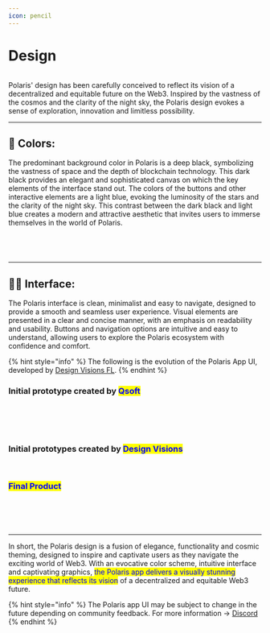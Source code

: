 ```yaml
---
icon: pencil
---
```


# Design

<figure><img src="../../.gitbook/assets/iOS_ Polaris Icon (1).png" alt=""><figcaption></figcaption></figure>

Polaris' design has been carefully conceived to reflect its vision of a decentralized and equitable future on the Web3. Inspired by the vastness of the cosmos and the clarity of the night sky, the Polaris design evokes a sense of exploration, innovation and limitless possibility.

***

## 🎨 Colors:

The predominant background color in Polaris is a deep black, symbolizing the vastness of space and the depth of blockchain technology. This dark black provides an elegant and sophisticated canvas on which the key elements of the interface stand out. The colors of the buttons and other interactive elements are a light blue, evoking the luminosity of the stars and the clarity of the night sky. This contrast between the dark black and light blue creates a modern and attractive aesthetic that invites users to immerse themselves in the world of Polaris.

<div>

<figure><img src="../../.gitbook/assets/Proyecto nuevo (3) (1).png" alt=""><figcaption></figcaption></figure>

 

<figure><img src="../../.gitbook/assets/Proyecto nuevo (4) (1).png" alt=""><figcaption></figcaption></figure>

 

<figure><img src="../../.gitbook/assets/Proyecto nuevo (5).png" alt=""><figcaption></figcaption></figure>

 

<figure><img src="../../.gitbook/assets/Proyecto nuevo (6).png" alt=""><figcaption></figcaption></figure>

</div>

***

## 👨‍🎨 Interface:

The Polaris interface is clean, minimalist and easy to navigate, designed to provide a smooth and seamless user experience. Visual elements are presented in a clear and concise manner, with an emphasis on readability and usability. Buttons and navigation options are intuitive and easy to understand, allowing users to explore the Polaris ecosystem with confidence and comfort.

{% hint style="info" %}
The following is the evolution of the Polaris App UI, developed by [Design Visions FL](https://designvisionsfl.com/).
{% endhint %}

### Initial prototype created by <mark style="color:blue;">Qsoft</mark>

<div>

<figure><img src="../../.gitbook/assets/WhatsApp Image 2024-03-20 at 15.47.21.jpeg" alt=""><figcaption></figcaption></figure>

 

<figure><img src="../../.gitbook/assets/WhatsApp Image 2024-03-20 at 15.47.53.jpeg" alt=""><figcaption></figcaption></figure>

 

<figure><img src="../../.gitbook/assets/WhatsApp Image 2024-03-20 at 15.47.54.jpeg" alt=""><figcaption></figcaption></figure>

 

<figure><img src="../../.gitbook/assets/WhatsApp Image 2024-03-20 at 15.47.55.jpeg" alt=""><figcaption></figcaption></figure>

 

<figure><img src="../../.gitbook/assets/WhatsApp Image 2024-03-20 at 15.56.56.jpeg" alt=""><figcaption></figcaption></figure>

</div>



### Initial prototypes created by <mark style="color:blue;">Design Visions</mark>

<div>

<figure><img src="../../.gitbook/assets/WhatsApp Image 2024-03-20 at 15.56.55 (2).jpeg" alt=""><figcaption></figcaption></figure>

 

<figure><img src="../../.gitbook/assets/WhatsApp Image 2024-03-20 at 15.56.08 (2).jpeg" alt=""><figcaption></figcaption></figure>

</div>

### <mark style="color:blue;">Final Product</mark>

<div>

<figure><img src="../../.gitbook/assets/Captura desde 2024-03-20 16-18-11.png" alt=""><figcaption></figcaption></figure>

 

<figure><img src="../../.gitbook/assets/Captura desde 2024-03-20 16-17-56.png" alt=""><figcaption></figcaption></figure>

 

<figure><img src="../../.gitbook/assets/Captura desde 2024-03-20 16-17-01.png" alt=""><figcaption></figcaption></figure>

 

<figure><img src="../../.gitbook/assets/Captura desde 2024-03-20 16-16-45.png" alt=""><figcaption></figcaption></figure>

 

<figure><img src="../../.gitbook/assets/Captura desde 2024-03-20 16-16-18.png" alt=""><figcaption></figcaption></figure>

</div>

***

In short, the Polaris design is a fusion of elegance, functionality and cosmic theming, designed to inspire and captivate users as they navigate the exciting world of Web3. With an evocative color scheme, intuitive interface and captivating graphics, <mark style="color:blue;">the Polaris app delivers a visually stunning experience that reflects its vision</mark> of a decentralized and equitable Web3 future.

{% hint style="info" %}
The Polaris app UI may be subject to change in the future depending on community feedback. For more information -> [Discord](broken-reference)
{% endhint %}


